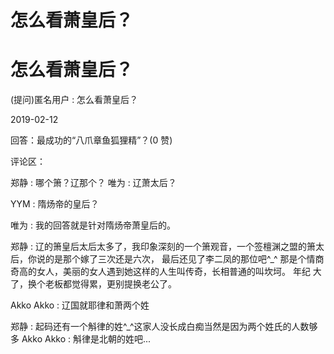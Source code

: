 # 怎么看萧皇后？

# 怎么看萧皇后？

(提问)匿名用户 : 怎么看萧皇后？

2019-02-12

回答：最成功的“八爪章鱼狐狸精”？(0 赞)

评论区：

郑静 : 哪个箫？辽那个？ 唯为 : 辽萧太后？

YYM : 隋炀帝的皇后？

唯为 : 我的回答就是针对隋炀帝萧皇后的。

郑静 : 辽的箫皇后太后太多了，我印象深刻的一个箫观音，一个签檀渊之盟的箫太后，你说的是那个嫁了三次还是六次， 最后还见了李二凤的那位吧^_^ 那是个情商奇高的女人，美丽的女人遇到她这样的人生叫传奇，长相普通的叫坎坷。 年纪 大了，换个老板都觉得累，更别提换老公了。

Akko Akko : 辽国就耶律和萧两个姓

郑静 : 起码还有一个斛律的姓^_^这家人没长成白痴当然是因为两个姓氏的人数够多 Akko Akko : 斛律是北朝的姓吧...